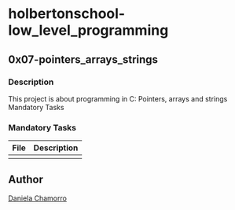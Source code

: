 # holbertonschool-low_level_programming

## 0x07-pointers_arrays_strings
### Description
This project is about programming in C: Pointers, arrays and strings
Mandatory Tasks
### Mandatory Tasks

| File | Description |
| ------ | ------ |
|  |  |

## Author

[Daniela Chamorro](https://www.linkedin.com/in/daniela-alexandra-chamorro-guerrero-666805a1/)
